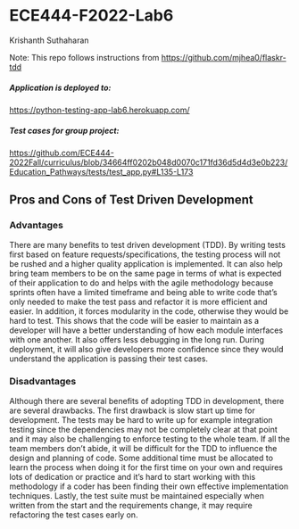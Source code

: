 # ECE444-F2022-Lab6

Krishanth Suthaharan

Note: This repo follows instructions from https://github.com/mjhea0/flaskr-tdd

##### Application is deployed to: 
https://python-testing-app-lab6.herokuapp.com/

##### Test cases for group project:
https://github.com/ECE444-2022Fall/curriculus/blob/34664ff0202b048d0070c171fd36d5d4d3e0b223/Education_Pathways/tests/test_app.py#L135-L173

## Pros and Cons of Test Driven Development
### Advantages
There are many benefits to test driven development (TDD). By writing tests first based on feature requests/specifications, the testing process will not be rushed and a higher quality application is implemented. It can also help bring team members to be on the same page in terms of what is expected of their application to do and helps with the agile methodology because sprints often have a limited timeframe and being able to write code that’s only needed to make the test pass and refactor it is more efficient and easier. In addition, it forces modularity in the code, otherwise they would be hard to test. This shows that the code will be easier to maintain as a developer will have a better understanding of how each module interfaces with one another. It also offers less debugging in the long run. During deployment, it will also give developers more confidence since they would understand the application is passing their test cases.

### Disadvantages
Although there are several benefits of adopting TDD in development, there are several drawbacks. The first drawback is slow start up time for development. The tests may be hard to write up for example integration testing since the dependencies may not be completely clear at that point and it may also be challenging to enforce testing to the whole team. If all the team members don’t abide, it will be difficult for the TDD to influence the design and planning of code. Some additional time must be allocated to learn the process when doing it for the first time on your own and requires lots of dedication or practice and it’s hard to start working with this methodology if a coder has been finding their own effective implementation techniques. Lastly, the test suite must be maintained especially when written from the start and the requirements change, it may require refactoring the test cases early on.
